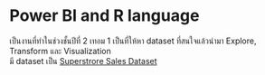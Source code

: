 # Power BI and R language
เป็นงานที่ทำในช่วงชั้นปีที่ 2 เทอม 1 เป็นที่ให้หา dataset ที่สนใจแล้วนำมา Explore, Transform และ Visualization </br>
มี dataset เป็น <a href="https://github.com/KetchupBruh/Power-BI-and-R-language/blob/main/Superstore%20Sales%20Dataset.csv"> Superstrore Sales Dataset </a>
